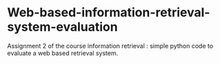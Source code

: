 # Web-based-information-retrieval-system-evaluation
Assignment 2 of the course information retrieval : simple python code to evaluate a web based retrieval system.
